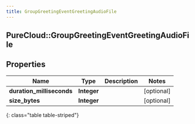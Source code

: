 ```yaml
---
title: GroupGreetingEventGreetingAudioFile
---
```

## PureCloud::GroupGreetingEventGreetingAudioFile

## Properties

|Name | Type | Description | Notes|
|------------ | ------------- | ------------- | -------------|
| **duration_milliseconds** | **Integer** |  | [optional] |
| **size_bytes** | **Integer** |  | [optional] |
{: class="table table-striped"}


